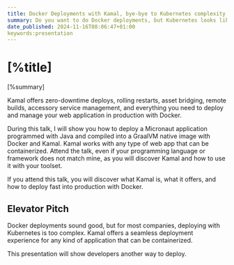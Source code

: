 ```yaml
---
title: Docker Deployments with Kamal, bye-bye to Kubernetes complexity
summary: Do you want to do Docker deployments, but Kubernetes looks like a beast and overkill to you? In this talk, you will discover a simpler but powerful alternative - [Kamal](https://kamal-deploy.org).
date_published: 2024-11-16T08:06:47+01:00
keywords:presentation
---
```


# [%title]

[%summary]

Kamal offers zero-downtime deploys, rolling restarts, asset bridging, remote builds, accessory service management, and everything you need to deploy and manage your web application in production with Docker.

During this talk, I will show you how to deploy a Micronaut application programmed with Java and compiled into a GraalVM native image with Docker and Kamal. Kamal works with any type of web app that can be containerized. Attend the talk, even if your programming language or framework does not match mine, as you will discover Kamal and how to use it with your toolset.

If you attend this talk, you will discover what Kamal is, what it offers, and how to deploy fast into production with Docker.

## Elevator Pitch

Docker deployments sound good, but for most companies, deploying with Kubernetes is too complex. Kamal offers a seamless deployment experience for any kind of application that can be containerized.

This presentation will show developers another way to deploy.

 